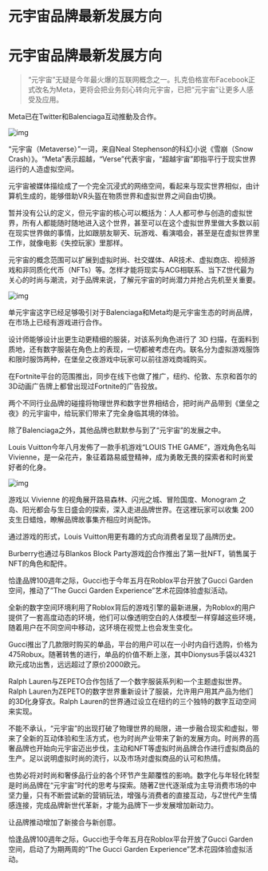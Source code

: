 # 元宇宙品牌最新发展方向


# 元宇宙品牌最新发展方向

> “元宇宙”无疑是今年最火爆的互联网概念之一。扎克伯格宣布Facebook正式改名为Meta，更将会把业务刻心转向元宇宙，已把“元宇宙”让更多人感受及应用。

Meta已在Twitter和Balenciaga互动推動及合作。

![img](http://drdbsz.oss-cn-shenzhen.aliyuncs.com/220318152424805992348.jpeg)

“元宇宙（Metaverse）”一词，来自Neal Stephenson的科幻小说《雪崩（Snow Crash）》。“Meta”表示超越，“Verse”代表宇宙，“超越宇宙”即指平行于现实世界运行的人造虚拟空间。

元宇宙被媒体描绘成了一个完全沉浸式的网络空间，看起来与现实世界相似，由计算机生成的，能够借助VR头盔在物质世界和虚拟世界之间自由切换。

暂并没有公认的定义，但元宇宙的核心可以概括为：人人都可参与创造的虚拟世界，所有人都能随时随地进入这个世界，甚至可以在这个虚拟世界里做大多数以前在现实世界做的事情，比如跟朋友聊天、玩游戏、看演唱会，甚至是在虚拟世界里工作，就像电影《失控玩家》里那样。

元宇宙的概念范围可以扩展到虚拟时尚、社交媒体、AR技术、虚拟商店、视频游戏和非同质化代币（NFTs）等。怎样才能将现实与ACG相联系、当下Z世代最为关心的时尚与潮流，对于品牌来说，了解元宇宙的时尚潜力并抢占先机至关重要。

![img](http://drdbsz.oss-cn-shenzhen.aliyuncs.com/2203181524251682060453.jpeg)

单元宇宙这字已经足够吸引对于Balenciaga和Meta均是元宇宙生态的时尚品牌，在市场上已经有游戏进行合作。

设计师能够设计出更生动更精细的服装，对该系列角色进行了 3D 扫描，在面料到质地，还有数字服装在角色上的表现，一切都被考虑在内。联名分为虚拟游戏服饰和限时服饰两种，在堡垒之夜游戏中玩家可以前往游戏商城购买。

在Fortnite平台的范围推出，同步在线下也做了推广，纽约、伦敦、东京和首尔的3D动画广告牌上都曾出现过Fortnite的广告投放。

两个不同行业品牌的碰撞将物理世界和数字世界相结合，把时尚产品带到《堡垒之夜》的元宇宙中，给玩家们带来了完全身临其境的体验。

除了Balenciaga之外，其他品牌也默默参与到了“元宇宙”的发展之中。

Louis Vuitton今年八月发佈了一款手机游戏“LOUIS THE GAME”，游戏角色名叫 Vivienne，是一朵花卉，象征着路易威登精神，成为勇敢无畏的探索者和时尚爱好者的化身。

![img](http://drdbsz.oss-cn-shenzhen.aliyuncs.com/2203181524251476305746.jpeg)

游戏以 Vivienne 的视角展开路易森林、闪光之城、冒险国度、Monogram 之岛、阳光都会与生日盛会的探索，深入走进品牌世界。在这裡玩家可以收集 200 支生日蜡烛，瞭解品牌故事集齐相应时尚配饰。

通过游戏的形式，Louis Vuitton用更有趣的方式向消费者呈现了品牌历史。

Burberry也通过与Blankos Block Party游戏[的](http://www.jnbw.org.cn/?b=0)合作推出了第一批NFT，销售属于NFT的角色和配件。

恰逢品牌100週年之际，Gucci也于今年五月在Roblox平台开放了Gucci Garden空间，推动了”The Gucci Garden Experience”艺术花园体验虚拟活动。

全新的数字空间环境利用了Roblox背后的游戏引擎的最新进展，为Roblox的用户提供了一套高度动态的环境，他们可以像透明空白的人体模型一样穿越这些环境，随着用户在不同空间中移动，这环境在视觉上也会发生变化。

Gucci推出了几款限时购买的单品，平台的用户可以在一小时内自行选购，价格为475Robux。随著转售的进行，单品的价值不断上涨，其中Dionysus手袋以4321欧元成功出售，远远超过了原价2000欧元。

Ralph Lauren与ZEPETO合作包括了一个数字服装系列和一个主题虚拟世界。Ralph Lauren为ZEPETO的数字世界重新设计了服装，允许用户用其产品为他们的3D化身穿衣。Ralph Lauren的世界通过设立在纽约的三个独特的数字互动空间来实现。

不能不承认，“元宇宙”的出现打破了物理世界的局限，进一步融合现实和虚拟，带来了全新的互动体验和生活方式，也为时尚产业带来了新的发展方向。时尚界的高奢品牌也开始向元宇宙迈出步伐，主动和NFT等虚拟时尚品牌合作进行虚拟商品的生产。足以说明虚拟时尚的流行，以及市场对虚拟商品的认可和热情。

也势必将对时尚和奢侈品行业的各个环节产生颠覆性的影响。数字化与年轻化转型是时尚品牌在“元宇宙”时代的思考与探索。随著Z世代逐渐成为主导消费市场的中坚力量，只有不断尝试新的营销玩法，增强与消费者的直接互动，与Z世代产生情感连接，完成品牌新世代革新，才能为品牌下一步发展增加新动力。

让品牌推动增加了新接合与新创意。

恰逢品牌100週年之际，Gucci也于今年五月在Roblox平台开放了Gucci Garden空间，启动了为期两周的“The Gucci Garden Experience”艺术花园体验虚拟活动。
